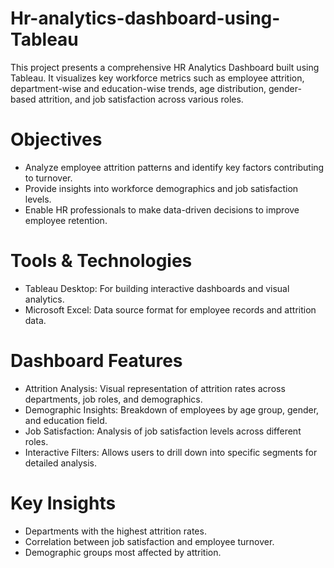 # Hr-analytics-dashboard-using-Tableau 
This project presents a comprehensive HR Analytics Dashboard built using Tableau. It visualizes key workforce metrics such as employee attrition, department-wise and education-wise trends, age distribution, gender-based attrition, and job satisfaction across various roles. 

# Objectives   
- Analyze employee attrition patterns and identify key factors contributing to turnover.
- Provide insights into workforce demographics and job satisfaction levels.
- Enable HR professionals to make data-driven decisions to improve employee retention.
  
# Tools & Technologies 
- Tableau Desktop: For building interactive dashboards and visual analytics.   
- Microsoft Excel: Data source format for employee records and attrition data. 
    
# Dashboard Features    
- Attrition Analysis: Visual representation of attrition rates across departments, job roles, and demographics.
- Demographic Insights: Breakdown of employees by age group, gender, and education field.
- Job Satisfaction: Analysis of job satisfaction levels across different roles. 
- Interactive Filters: Allows users to drill down into specific segments for detailed analysis.

# Key Insights 
- Departments with the highest attrition rates.
- Correlation between job satisfaction and employee turnover.
- Demographic groups most affected by attrition.
